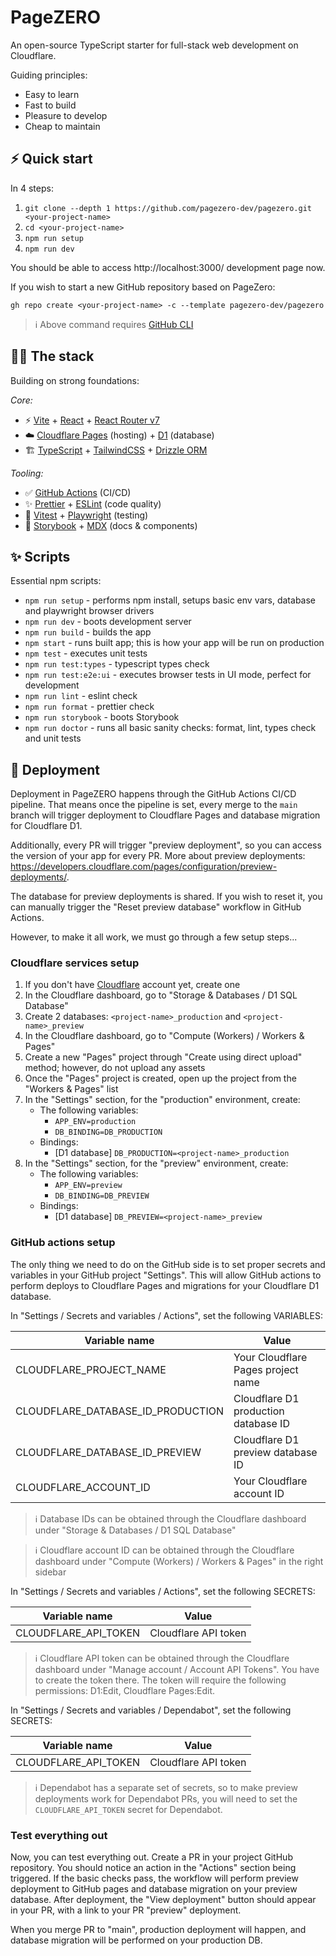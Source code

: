 # PageZERO

An open-source TypeScript starter for full-stack web development on Cloudflare.

Guiding principles:

- Easy to learn
- Fast to build
- Pleasure to develop
- Cheap to maintain

## ⚡️ Quick start

In 4 steps:

1. `git clone --depth 1 https://github.com/pagezero-dev/pagezero.git <your-project-name>`
1. `cd <your-project-name>`
1. `npm run setup`
1. `npm run dev`

You should be able to access http://localhost:3000/ development page now.

If you wish to start a new GitHub repository based on PageZero:

```
gh repo create <your-project-name> -c --template pagezero-dev/pagezero
```

> ℹ️ Above command requires [GitHub CLI](https://cli.github.com/)

## 🧑‍💻 The stack

Building on strong foundations:

_Core:_

- ⚡ [Vite](https://vite.dev/) + [React](https://react.dev/) + [React Router v7](https://reactrouter.com/)
- ☁️ [Cloudflare Pages](https://pages.cloudflare.com/) (hosting) + [D1](https://www.cloudflare.com/en-au/developer-platform/products/d1/) (database)
- 🏗️ [TypeScript](https://www.typescriptlang.org/) + [TailwindCSS](https://tailwindcss.com/) + [Drizzle ORM](https://orm.drizzle.team/)

_Tooling:_

- ✅ [GitHub Actions](https://github.com/features/actions) (CI/CD)
- ✨ [Prettier](https://prettier.io/) + [ESLint](https://eslint.org/) (code quality)
- 🧪 [Vitest](https://vitest.dev/) + [Playwright](https://playwright.dev/) (testing)
- 📖 [Storybook](https://storybook.js.org/) + [MDX](https://mdxjs.com/) (docs & components)

## ✨ Scripts

Essential npm scripts:

- `npm run setup` - performs npm install, setups basic env vars, database and playwright browser drivers
- `npm run dev` - boots development server
- `npm run build` - builds the app
- `npm start` - runs built app; this is how your app will be run on production
- `npm test` - executes unit tests
- `npm run test:types` - typescript types check
- `npm run test:e2e:ui` - executes browser tests in UI mode, perfect for development
- `npm run lint` - eslint check
- `npm run format` - prettier check
- `npm run storybook` - boots Storybook
- `npm run doctor` - runs all basic sanity checks: format, lint, types check and unit tests

## 🚀 Deployment

Deployment in PageZERO happens through the GitHub Actions CI/CD pipeline. That means once the pipeline is set,
every merge to the `main` branch will trigger deployment to Cloudflare Pages and database migration for Cloudflare D1.

Additionally, every PR will trigger "preview deployment", so you can access the version of your app for every PR. More about preview deployments: https://developers.cloudflare.com/pages/configuration/preview-deployments/.

The database for preview deployments is shared. If you wish to reset it, you can manually trigger the "Reset preview database" workflow in GitHub Actions.

However, to make it all work, we must go through a few setup steps...

### Cloudflare services setup

1. If you don't have [Cloudflare](https://www.cloudflare.com/) account yet, create one
1. In the Cloudflare dashboard, go to "Storage & Databases / D1 SQL Database"
1. Create 2 databases: `<project-name>_production` and `<project-name>_preview`
1. In the Cloudflare dashboard, go to "Compute (Workers) / Workers & Pages"
1. Create a new "Pages" project through "Create using direct upload" method; however, do not upload any assets
1. Once the "Pages" project is created, open up the project from the "Workers & Pages" list
1. In the "Settings" section, for the "production" environment, create:
   - The following variables:
     - `APP_ENV=production`
     - `DB_BINDING=DB_PRODUCTION`
   - Bindings:
     - [D1 database] `DB_PRODUCTION=<project-name>_production`
1. In the "Settings" section, for the "preview" environment, create:
   - The following variables:
     - `APP_ENV=preview`
     - `DB_BINDING=DB_PREVIEW`
   - Bindings:
     - [D1 database] `DB_PREVIEW=<project-name>_preview`

### GitHub actions setup

The only thing we need to do on the GitHub side is to set proper secrets and variables in your GitHub project "Settings". This will allow GitHub actions to perform deploys to Cloudflare Pages and migrations for your Cloudflare D1 database.

In "Settings / Secrets and variables / Actions", set the following VARIABLES:

| Variable name                     | Value                                |
| --------------------------------- | ------------------------------------ |
| CLOUDFLARE_PROJECT_NAME           | Your Cloudflare Pages project name   |
| CLOUDFLARE_DATABASE_ID_PRODUCTION | Cloudflare D1 production database ID |
| CLOUDFLARE_DATABASE_ID_PREVIEW    | Cloudflare D1 preview database ID    |
| CLOUDFLARE_ACCOUNT_ID             | Your Cloudflare account ID           |

> ℹ️ Database IDs can be obtained through the Cloudflare dashboard under "Storage & Databases / D1 SQL Database"

> ℹ️ Cloudflare account ID can be obtained through the Cloudflare dashboard under "Compute (Workers) / Workers & Pages" in the right sidebar

In "Settings / Secrets and variables / Actions", set the following SECRETS:

| Variable name        | Value                |
| -------------------- | -------------------- |
| CLOUDFLARE_API_TOKEN | Cloudflare API token |

> ℹ️ Cloudflare API token can be obtained through the Cloudflare dashboard under "Manage account / Account API Tokens". You have to create the token there. The token will require the following permissions: D1:Edit, Cloudflare Pages:Edit.

In "Settings / Secrets and variables / Dependabot", set the following SECRETS:

| Variable name        | Value                |
| -------------------- | -------------------- |
| CLOUDFLARE_API_TOKEN | Cloudflare API token |

> ℹ️ Dependabot has a separate set of secrets, so to make preview deployments work for Dependabot PRs, you will need to set the `CLOUDFLARE_API_TOKEN` secret for Dependabot.

### Test everything out

Now, you can test everything out. Create a PR in your project GitHub repository. You should notice an action in the "Actions" section being triggered. If the basic checks pass, the workflow will perform preview deployment to GitHub pages and database migration on your preview database. After deployment, the "View deployment" button should appear in your PR, with a link to your PR "preview" deployment.

When you merge PR to "main", production deployment will happen, and database migration will be performed on your production DB.
